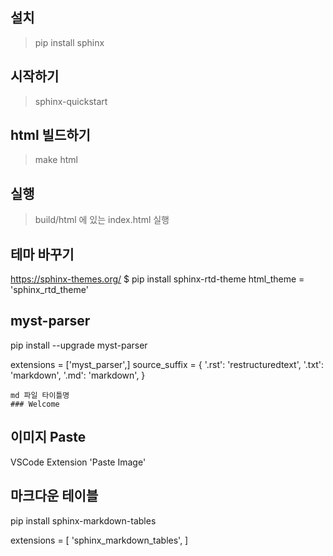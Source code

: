 
## 설치
> pip install sphinx

## 시작하기
> sphinx-quickstart

## html 빌드하기
> make html

## 실행
> build/html 에 있는 index.html 실행

## 테마 바꾸기
https://sphinx-themes.org/
$ pip install sphinx-rtd-theme
html_theme = 'sphinx_rtd_theme'

## myst-parser
pip install --upgrade myst-parser

extensions = ['myst_parser',]
source_suffix = {
    '.rst': 'restructuredtext',
    '.txt': 'markdown',
    '.md': 'markdown',
}
```
md 파일 타이틀명
### Welcome
```

## 이미지 Paste
VSCode Extension 'Paste Image'


## 마크다운 테이블
pip install sphinx-markdown-tables

extensions = [
    'sphinx_markdown_tables',
]

